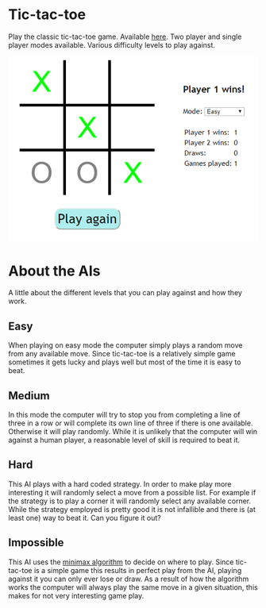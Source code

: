 # Tic-tac-toe

Play the classic tic-tac-toe game. Available
[here](https://rory-sullivan.github.io/Tic-tac-toe/).
Two player and single player modes available. Various difficulty levels to play
against.

![Image of game](./images/basicGame.png)

# About the AIs

A little about the different levels that you can play against and how they work.

## Easy

When playing on easy mode the computer simply plays a random move from any
available move. Since tic-tac-toe is a relatively simple game sometimes it gets
lucky and plays well but most of the time it is easy to beat.

## Medium

In this mode the computer will try to stop you from completing a line of three
in a row or will complete its own line of three if there is one available.
Otherwise it will play randomly. While it is unlikely that the computer will
win against a human player, a reasonable level of skill is required to beat it.

## Hard

This AI plays with a hard coded strategy. In order to make play more
interesting it will randomly select a move from a possible list. For example if
the strategy is to play a corner it will randomly select any available corner.
While the strategy employed is pretty good it is not infallible and there is (at
least one) way to beat it. Can you figure it out?

## Impossible

This AI uses the [minimax algorithm](https://en.wikipedia.org/wiki/Minimax) to
decide on where to play. Since tic-tac-toe is a simple game this results in
perfect play from the AI, playing against it you can only ever lose or draw. As
a result of how the algorithm works the computer will always play the same move
in a given situation, this makes for not very interesting game play.
